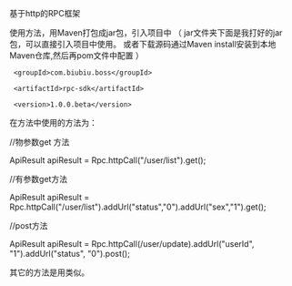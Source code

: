 基于http的RPC框架

使用方法，用Maven打包成jar包，引入项目中
（
jar文件夹下面是我打好的jar包，可以直接引入项目中使用。
或者下载源码通过Maven install安装到本地Maven仓库,然后再pom文件中配置
）


<dependency>
     
     <groupId>com.biubiu.boss</groupId>
     
     <artifactId>rpc-sdk</artifactId>
     
     <version>1.0.0.beta</version>
     
</dependency>



在方法中使用的方法为：

//物参数get 方法

ApiResult apiResult = Rpc.httpCall("/user/list").get();

//有参数get方法

ApiResult apiResult = Rpc.httpCall("/user/list").addUrl("status","0").addUrl("sex","1").get();

//post方法

ApiResult apiResult = Rpc.httpCall(/user/update).addUrl("userId", "1").addUrl("status", "0").post();

其它的方法是用类似。

